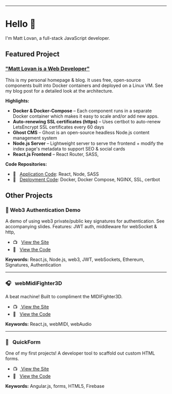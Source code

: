 <hr>

# Hello 👋

I'm Matt Lovan, a full-stack JavaScript developer.

## Featured Project

### ["Matt Lovan is a Web Developer"](https://mattlovan.com)
This is my personal homepage & blog. It uses free, open-source components built into Docker containers and deployed on a Linux VM. See my blog post for a detailed look at the architecture.

**Highlights:**
- **Docker & Docker-Compose** – Each component runs in a separate Docker container which makes it easy to scale and/or add new apps.
- **Auto-renewing SSL certificates (https)** – Uses certbot to auto-renew LetsEncrypt SSL certificates every 60 days
- **Ghost CMS** – Ghost is an open-source headless Node.js content management system
- **Node.js Server** – Lightweight server to serve the frontend + modify the index page's metadata to support SEO & social cards 
- **React.js Frontend** – React Router, SASS, 


**Code Repositories:**

- 💾  &nbsp; [Application Code](https://github.com/MagRelo/servesa-homepage): React, Node, SASS
- 💾  &nbsp; [Deployment Code](https://github.com/MagRelo/servesa-compose): Docker, Docker Compose, NGINX, SSL, certbot



## Other Projects


###  🔐 Web3 Authentication Demo
A demo of using web3 private/public key signatures for authentication. See accompanying slides. Features: JWT auth, middleware for webSocket & http, 

- 📺  &nbsp; [ View the Site](https://magrelo.github.io/quickForm/#/)
- 💾  &nbsp; [ View the Code](https://github.com/MagRelo/midi)

**Keywords:** React.js, Node.js, web3, JWT, webSockets, Ethereum, Signatures, Authentication

<hr/>

###  🎧  &nbsp; webMidiFighter3D
A beat machine! Built to compliment the MIDIFighter3D.

- 📺  &nbsp;[ View the Site](https://midifighter.mattlovan.com)
- 💾  &nbsp; [ View the Code](https://github.com/MagRelo/midi)

**Keywords:** React.js, webMIDI, webAudio

<hr/>

###  📑 &nbsp; QuickForm
One of my first projects! A developer tool to scaffold out custom HTML forms.

- 📺  &nbsp;[ View the Site](https://magrelo.github.io/quickForm/#/)
- 💾  &nbsp; [ View the Code](https://github.com/MagRelo/quickForm)

**Keywords:** Angular.js, forms, HTML5, Firebase
